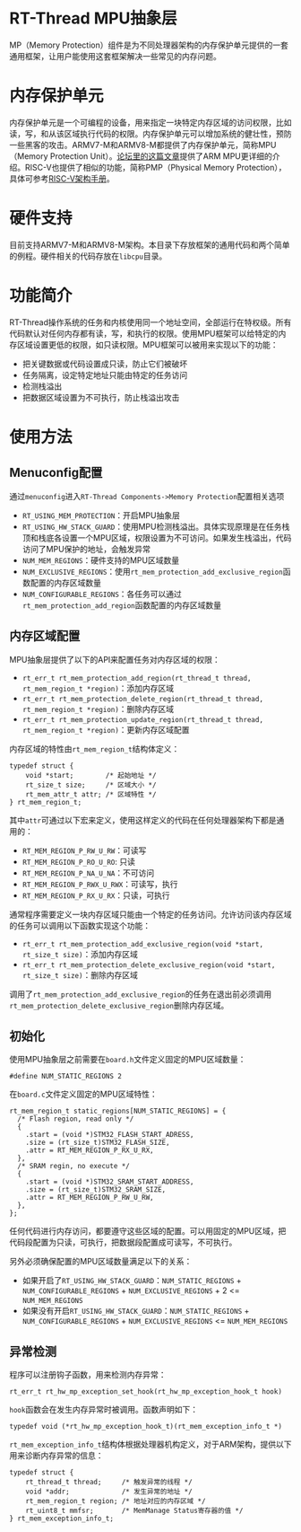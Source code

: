 # RT-Thread MPU抽象层
MP（Memory Protection）组件是为不同处理器架构的内存保护单元提供的一套通用框架，让用户能使用这套框架解决一些常见的内存问题。

# 内存保护单元
内存保护单元是一个可编程的设备，用来指定一块特定内存区域的访问权限，比如读，写，和从该区域执行代码的权限。内存保护单元可以增加系统的健壮性，预防一些黑客的攻击。ARMV7-M和ARMV8-M都提供了内存保护单元，简称MPU（Memory Protection Unit）。[论坛里的这篇文章](https://club.rt-thread.org/ask/article/610305c1379b9e5e.html)提供了ARM MPU更详细的介绍。RISC-V也提供了相似的功能，简称PMP（Physical Memory Protection），具体可参考[RISC-V架构手册](https://riscv.org/wp-content/uploads/2017/05/riscv-privileged-v1.10.pdf)。

# 硬件支持
目前支持ARMV7-M和ARMV8-M架构。本目录下存放框架的通用代码和两个简单的例程。硬件相关的代码存放在`libcpu`目录。

# 功能简介
RT-Thread操作系统的任务和内核使用同一个地址空间，全部运行在特权级。所有代码默认对任何内存都有读，写，和执行的权限。使用MPU框架可以给特定的内存区域设置更低的权限，如只读权限。MPU框架可以被用来实现以下的功能：

- 把关键数据或代码设置成只读，防止它们被破坏
- 任务隔离，设定特定地址只能由特定的任务访问
- 检测栈溢出
- 把数据区域设置为不可执行，防止栈溢出攻击

# 使用方法
## Menuconfig配置
通过`menuconfig`进入`RT-Thread Components->Memory Protection`配置相关选项

- `RT_USING_MEM_PROTECTION`：开启MPU抽象层
- `RT_USING_HW_STACK_GUARD`：使用MPU检测栈溢出。具体实现原理是在任务栈顶和栈底各设置一个MPU区域，权限设置为不可访问。如果发生栈溢出，代码访问了MPU保护的地址，会触发异常
- `NUM_MEM_REGIONS`：硬件支持的MPU区域数量
- `NUM_EXCLUSIVE_REGIONS`：使用`rt_mem_protection_add_exclusive_region`函数配置的内存区域数量
- `NUM_CONFIGURABLE_REGIONS`：各任务可以通过`rt_mem_protection_add_region`函数配置的内存区域数量

## 内存区域配置
MPU抽象层提供了以下的API来配置任务对内存区域的权限：

- `rt_err_t rt_mem_protection_add_region(rt_thread_t thread, rt_mem_region_t *region)`：添加内存区域
- `rt_err_t rt_mem_protection_delete_region(rt_thread_t thread, rt_mem_region_t *region)`：删除内存区域
- `rt_err_t rt_mem_protection_update_region(rt_thread_t thread, rt_mem_region_t *region)`：更新内存区域配置

内存区域的特性由`rt_mem_region_t`结构体定义：
```
typedef struct {
    void *start;        /* 起始地址 */
    rt_size_t size;     /* 区域大小 */
    rt_mem_attr_t attr; /* 区域特性 */
} rt_mem_region_t;
```
其中`attr`可通过以下宏来定义，使用这样定义的代码在任何处理器架构下都是通用的：

- `RT_MEM_REGION_P_RW_U_RW`：可读写
- `RT_MEM_REGION_P_RO_U_RO`: 只读
- `RT_MEM_REGION_P_NA_U_NA`：不可访问
- `RT_MEM_REGION_P_RWX_U_RWX`：可读写，执行
- `RT_MEM_REGION_P_RX_U_RX`：只读，可执行

通常程序需要定义一块内存区域只能由一个特定的任务访问。允许访问该内存区域的任务可以调用以下函数实现这个功能：

- `rt_err_t rt_mem_protection_add_exclusive_region(void *start, rt_size_t size)`：添加内存区域
- `rt_err_t rt_mem_protection_delete_exclusive_region(void *start, rt_size_t size)`：删除内存区域

调用了`rt_mem_protection_add_exclusive_region`的任务在退出前必须调用`rt_mem_protection_delete_exclusive_region`删除内存区域。

## 初始化
使用MPU抽象层之前需要在`board.h`文件定义固定的MPU区域数量：
```
#define NUM_STATIC_REGIONS 2
```
在`board.c`文件定义固定的MPU区域特性：
```
rt_mem_region_t static_regions[NUM_STATIC_REGIONS] = {
  /* Flash region, read only */
  {
    .start = (void *)STM32_FLASH_START_ADRESS,
    .size = (rt_size_t)STM32_FLASH_SIZE,
    .attr = RT_MEM_REGION_P_RX_U_RX,
  },
  /* SRAM regin, no execute */
  {
    .start = (void *)STM32_SRAM_START_ADDRESS,
    .size = (rt_size_t)STM32_SRAM_SIZE,
    .attr = RT_MEM_REGION_P_RW_U_RW,
  },
};
```
任何代码进行内存访问，都要遵守这些区域的配置。可以用固定的MPU区域，把代码段配置为只读，可执行，把数据段配置成可读写，不可执行。

另外必须确保配置的MPU区域数量满足以下的关系：
- 如果开启了`RT_USING_HW_STACK_GUARD`：`NUM_STATIC_REGIONS` + `NUM_CONFIGURABLE_REGIONS` + `NUM_EXCLUSIVE_REGIONS` + 2 <= `NUM_MEM_REGIONS`
- 如果没有开启`RT_USING_HW_STACK_GUARD`：`NUM_STATIC_REGIONS` + `NUM_CONFIGURABLE_REGIONS` + `NUM_EXCLUSIVE_REGIONS` <= `NUM_MEM_REGIONS`

## 异常检测
程序可以注册钩子函数，用来检测内存异常：
```
rt_err_t rt_hw_mp_exception_set_hook(rt_hw_mp_exception_hook_t hook)
```
`hook`函数会在发生内存异常时被调用。函数声明如下：
```
typedef void (*rt_hw_mp_exception_hook_t)(rt_mem_exception_info_t *)
```
`rt_mem_exception_info_t`结构体根据处理器机构定义，对于ARM架构，提供以下用来诊断内存异常的信息：
```
typedef struct {
	rt_thread_t thread;		/* 触发异常的线程 */
	void *addr;				/* 发生异常的地址 */
	rt_mem_region_t region;	/* 地址对应的内存区域 */
	rt_uint8_t mmfsr;		/* MemManage Status寄存器的值 */
} rt_mem_exception_info_t;
```